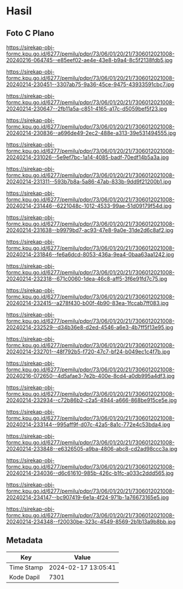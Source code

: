 # Hasil

## Foto C Plano

https://sirekap-obj-formc.kpu.go.id/6277/pemilu/pdpr/73/06/01/20/21/7306012021008-20240216-064745--e85eef02-ae4e-43e8-b9a4-8c5f2138fdb5.jpg

https://sirekap-obj-formc.kpu.go.id/6277/pemilu/pdpr/73/06/01/20/21/7306012021008-20240214-230451--3307ab75-9a36-45ce-9475-43933591cbc7.jpg

https://sirekap-obj-formc.kpu.go.id/6277/pemilu/pdpr/73/06/01/20/21/7306012021008-20240214-230647--2fb11a5a-c851-4165-a17c-d5059bef5f23.jpg

https://sirekap-obj-formc.kpu.go.id/6277/pemilu/pdpr/73/06/01/20/21/7306012021008-20240214-230836--a696de49-2ec2-488e-a313-39e531494555.jpg

https://sirekap-obj-formc.kpu.go.id/6277/pemilu/pdpr/73/06/01/20/21/7306012021008-20240214-231026--5e9ef7bc-1a14-4085-badf-70edf14b5a3a.jpg

https://sirekap-obj-formc.kpu.go.id/6277/pemilu/pdpr/73/06/01/20/21/7306012021008-20240214-231311--593b7b8a-5a86-47ab-833b-9dd9f21200b1.jpg

https://sirekap-obj-formc.kpu.go.id/6277/pemilu/pdpr/73/06/01/20/21/7306012021008-20240214-231446--6221048c-1012-4533-99ae-51d09179f54d.jpg

https://sirekap-obj-formc.kpu.go.id/6277/pemilu/pdpr/73/06/01/20/21/7306012021008-20240214-231638--b9979bd7-ac93-47e8-9a0e-31de2d6c8af2.jpg

https://sirekap-obj-formc.kpu.go.id/6277/pemilu/pdpr/73/06/01/20/21/7306012021008-20240214-231846--fe6a6dcd-8053-436a-9ea4-0baa63aa1242.jpg

https://sirekap-obj-formc.kpu.go.id/6277/pemilu/pdpr/73/06/01/20/21/7306012021008-20240214-232318--671c0060-1dea-46c8-aff5-3f6e91fd7c75.jpg

https://sirekap-obj-formc.kpu.go.id/6277/pemilu/pdpr/73/06/01/20/21/7306012021008-20240214-232415--a278f430-b00f-4b90-83ea-1fccab7ff083.jpg

https://sirekap-obj-formc.kpu.go.id/6277/pemilu/pdpr/73/06/01/20/21/7306012021008-20240214-232529--d34b36e8-d2ed-4546-a6e3-4b7ff5f13e95.jpg

https://sirekap-obj-formc.kpu.go.id/6277/pemilu/pdpr/73/06/01/20/21/7306012021008-20240214-232701--48f792b5-f720-47c7-bf24-b049ec1c4f7b.jpg

https://sirekap-obj-formc.kpu.go.id/6277/pemilu/pdpr/73/06/01/20/21/7306012021008-20240216-072650--4d5afae3-7e2b-400e-8cd4-a0db995a4df3.jpg

https://sirekap-obj-formc.kpu.go.id/6277/pemilu/pdpr/73/06/01/20/21/7306012021008-20240214-232934--c72b86b2-c2a5-4944-a666-868be915ce5e.jpg

https://sirekap-obj-formc.kpu.go.id/6277/pemilu/pdpr/73/06/01/20/21/7306012021008-20240214-233144--995aff9f-d07c-42a5-8a1c-772e4c53bda4.jpg

https://sirekap-obj-formc.kpu.go.id/6277/pemilu/pdpr/73/06/01/20/21/7306012021008-20240214-233848--e6326505-a9ba-4806-abc8-cd2ad98ccc3a.jpg

https://sirekap-obj-formc.kpu.go.id/6277/pemilu/pdpr/73/06/01/20/21/7306012021008-20240214-234036--d6c61610-985b-426c-b1fc-a033c2ddd565.jpg

https://sirekap-obj-formc.kpu.go.id/6277/pemilu/pdpr/73/06/01/20/21/7306012021008-20240214-234147--bc907419-6e1a-4f24-971b-1a76673165e5.jpg

https://sirekap-obj-formc.kpu.go.id/6277/pemilu/pdpr/73/06/01/20/21/7306012021008-20240214-234348--f20030be-323c-4549-8569-2b1b13a9b8bb.jpg


## Metadata

| Key        | Value               |
| ---------- | ------------------- |
| Time Stamp | 2024-02-17 13:05:41 |
| Kode Dapil | 7301                |



